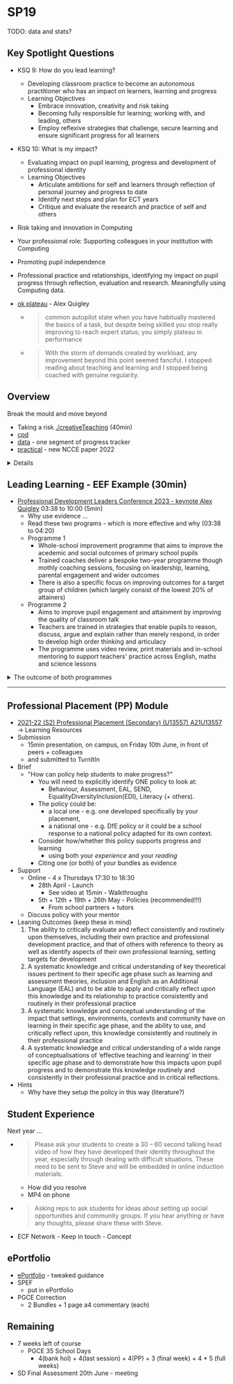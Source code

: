 SP19
====

TODO: data and stats?

Key Spotlight Questions
----------

* KSQ 9: How do you lead learning?
    * Developing classroom practice to become an autonomous practitioner who has an impact on learners, learning and progress
    * Learning Objectives
        * Embrace innovation, creativity and risk taking
        * Becoming fully responsible for learning; working with, and leading, others
        * Employ reflexive strategies that challenge, secure learning and ensure significant progress for all learners
* KSQ 10: What is my impact?
    * Evaluating impact on pupil learning, progress and development of professional identity
    * Learning Objectives
        * Articulate ambitions for self and learners through reflection of personal journey and progress to date 
        * Identify next steps and plan for ECT years  
        * Critique and evaluate the research and practice of self and others

* Risk taking and innovation in Computing
* Your professional role: Supporting colleagues in your institution with Computing
* Promoting pupil independence
* Professional practice and relationships, identifying my impact on pupil progress through reflection, evaluation and research. Meaningfully using Computing data.



* [ok plateau](https://www.theguardian.com/teacher-network/teacher-blog/2013/apr/11/expert-teachers-ok-plateau-professional-development) - Alex Quigley
    * > common autopilot state when you have habitually mastered the basics of a task, but despite being skilled you stop really improving to reach expert status; you simply plateau in performance
    * > With the storm of demands created by workload, any improvement beyond this point seemed fanciful. 
      > I stopped reading about teaching and learning and I stopped being coached with genuine regularity.



Overview
--------

Break the mould and move beyond

* Taking a risk [./creativeTeaching](./creativeTeaching.md) (40min)
* [cpd](./cpd.md)
* [data](./managingData.md) - one segment of progress tracker
* [practical](./practical.md) - new NCCE paper 2022


<details>

Blog?
Physical?
Innovative classroom
  wireless vnc tablet (sleep)
Online trailblazer?

CI for module progress
Live code visualiser

Data progress example?
</details>



Leading Learning - EEF Example (30min)
----------------

* [Professional Development Leaders Conference 2023 - keynote Alex Quigley](https://stemlearning.wistia.com/medias/q399quqg66) 03:38 to 10:00 (5min)
    * Why use evidence ...
    * Read these two programs - which is more effective and why (03:38 to 04:20)
    * Programme 1
        * Whole-school improvement programme that aims to improve the acedemic and social outcomes of primary school pupils
        * Trained coaches deliver a bespoke two-year programme though mothly coaching sessions, focusing on leadership, learning, parental engagement and wider outcomes
        * There is also a specific focus on improving outcomes for a target group of children (which largely consist of the lowest 20% of attainers)
    * Programme 2
        * Aims to improve pupil engagement and attainment by improving the quality of classroom talk
        * Teachers are trained in strategies that enable pupils to reason, discuss, argue and explain rather than merely respond, in order to develop high order thinking and articulacy
        * The programme uses video review, print materials and in-school mentoring to support teachers' practice across English, maths and science lessons
<details>
<summary>The outcome of both programmes</summary>

05:25 to 10:00
CPD sustained over course of integration - at heart of each programme

* Programme 1 - "Achievement for All"
    * Whole-school improvement programme (monthy coaching sessions)
    * Very pupular - now bust - very intensive
    * Outcome (compared to control groups)
        * All pupils -2 months
        * Target pupils -2 months
* Programme 2 - Dialogic Talk
    * Teacher training to improve quality of classroom talk
    * Outcome
        * All pupils +2 months
        * FSM +2 months

Not every programme is successful, but CPD is vital.

Presentations downloadable and available at
[PDL Conference 2023 recordings and presentation files](https://community.stem.org.uk/viewdocument/pdl-conference-2023-recordings-and?CommunityKey=d8c98d08-fb5d-4a6e-bac9-d7177021a927)
</details>


---




Professional Placement (PP) Module
----------------------------------

* [2021-22 (S2) Professional Placement (Secondary) (U13557) A21U13557](https://learn.canterbury.ac.uk/ultra/courses/_17824_1/cl/outline) -> Learning Resources 
* Submission
    * 15min presentation, on campus, on Friday 10th June, in front of peers + colleagues
    * and submitted to TurnItIn
* Brief
    * "How can policy help students to make progress?"
        * You will need to explicitly identify ONE policy to look at:
            * Behaviour, Assessment, EAL, SEND, EqualityDiversityInclusion(EDI), Literacy (+ others). 
        * The policy could be:
            * a local one -  e.g. one developed specifically by your placement, 
            * a national one - e.g. DfE policy or it could be a school response to a national policy adapted for its own context.
        * Consider how/whether this policy supports progress and learning
            * using both your _experience_ and your _reading_
        * Citing one (or both) of your bundles as evidence
* Support
    * Online - 4 x Thursdays 17:30 to 18:30
        * 28th April - Launch
            * See video at 15min - Walkthroughs
        * 5th + 12th + 19th + 26th May - Policies (recommended!!!)
            * From school partners + tutors
    * Discuss policy with your mentor
* Leaning Outcomes (keep these in mind)
    1. The ability to critically evaluate and reflect consistently and routinely upon themselves, including their own practice and professional development practice, and that of others with reference to theory as well as identify aspects of their own professional learning, setting targets for development
    2. A systematic knowledge and critical understanding of key theoretical issues pertinent to their specific age phase such as learning and assessment theories, inclusion and English as an Additional Language (EAL) and to be able to apply and critically reflect upon this knowledge and its relationship to practice consistently and routinely in their professional practice
    3. A systematic knowledge and conceptual understanding of the impact that settings, environments, contexts and community have on learning in their specific age phase, and the ability to use, and critically reflect upon, this knowledge consistently and routinely in their professional practice
    4. A systematic knowledge and critical understanding of a wide range of conceptualisations of ‘effective teaching and learning’ in their specific age phase and to demonstrate how this impacts upon pupil progress and to demonstrate this knowledge routinely and consistently in their professional practice and in critical reflections.
* Hints
    * Why have they setup the policy in this way (literature?)

Student Experience
------------------

Next year ...

* > Please ask your students to create a 30 – 60 second talking head video of how they have developed their identity throughout the year, especially through dealing with difficult situations. These need to be sent to Steve and will be embedded in online induction materials.  
    * How did you resolve
    * MP4 on phone
* > Asking reps to ask students for ideas about setting up social opportunities and community groups. If you hear anything or have any thoughts, please share these with Steve.
* ECF Network - Keep in touch - Concept


ePortfolio
-------

* [ePortfolio](./ePortfolio.md) - tweaked guidance
* SPEF
    * put in ePortfolio
* PGCE Correction
    * 2 Bundles + 1 page a4 commentary (each)

Remaining
---------

* 7 weeks left of course
    * PGCE 35 School Days 
        * 4(bank hol) + 4(last session) + 4(PP)  + 3 (final week) + 4 * 5 (full weeks)
* SD Final Assessment 20th June - meeting
